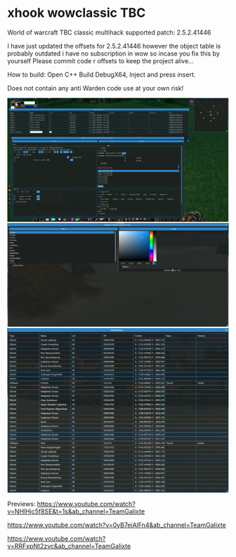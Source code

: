 # xhook wowclassic TBC
World of warcraft TBC classic multihack 
supported patch: 2.5.2.41446

I have just updated the offsets for 2.5.2.41446 however the object table is probably outdated i have no subscription in wow so incase you fix this by yourself Please commit code r offsets to keep the project alive...

How to build:
Open C++ Build DebugX64, Inject and press insert.

Does not contain any anti Warden code use at your own risk!

<img src="Image/bg.png">
<img src="Image/bg2.png">
<img src="Image/bg3.png">

Previews:
https://www.youtube.com/watch?v=NHlHjc5f8SE&t=1s&ab_channel=TeamGalixte

https://www.youtube.com/watch?v=0yB7eiAlFn4&ab_channel=TeamGalixte

https://www.youtube.com/watch?v=RRFxpNt2zvc&ab_channel=TeamGalixte
